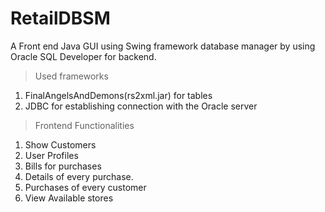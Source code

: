 # RetailDBSM

A Front end Java GUI using Swing framework database manager by using Oracle SQL Developer for backend. 

> Used frameworks
1. FinalAngelsAndDemons(rs2xml.jar) for tables
2. JDBC for establishing connection with the Oracle server

> Frontend Functionalities
1. Show Customers
2. User Profiles
3. Bills for purchases
4. Details of every purchase.
5. Purchases of every customer
6. View Available stores

